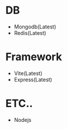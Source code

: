 # DB

- Mongodb(Latest)
- Redis(Latest)

# Framework

- Vite(Latest)
- Express(Latest)

# ETC..

- Nodejs